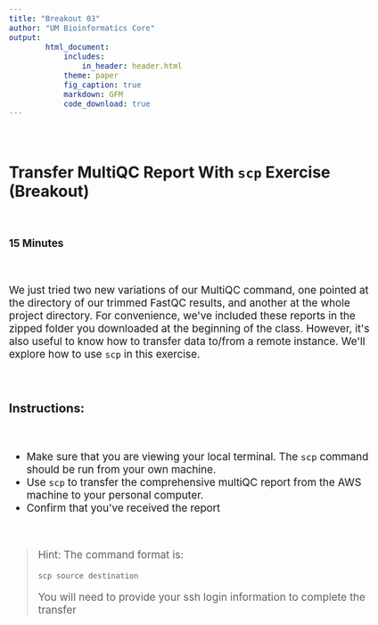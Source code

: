 ```yaml
---
title: "Breakout 03"
author: "UM Bioinformatics Core"
output:
        html_document:
            includes:
                in_header: header.html
            theme: paper
            fig_caption: true
            markdown: GFM
            code_download: true
---
```

<style type="text/css">
body{ /* Normal  */
      font-size: 14pt;
  }
pre {
  font-size: 12pt
}
</style>

<br>

## Transfer MultiQC Report With `scp` Exercise (Breakout)

<br>

**15 Minutes**

<br>

We just tried two new variations of our MultiQC command, one pointed at the directory of our trimmed FastQC results, and another at the whole project directory. For convenience, we've included these reports in the zipped folder you downloaded at the beginning of the class. However, it's also useful to know how to transfer data to/from a remote instance. We'll explore how to use `scp` in this exercise.

<br>

### Instructions:

<br>

- Make sure that you are viewing your local terminal. The `scp` command should be run from your own machine.
- Use `scp` to transfer the comprehensive multiQC report from the AWS machine to your personal computer.
- Confirm that you've received the report

<br>

> Hint: The command format is:
>
> ~~~
> scp source destination
> ~~~
>
> You will need to provide your ssh login information to complete the transfer

<br>
